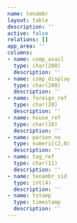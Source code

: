 ```yaml
---
name: tenambr
layout: table
description: ''
active: false
relations: []
app_area: ''
columns:
- name: comp_avail
  type: char(200)
  description: ''
- name: comp_display
  type: char(200)
  description: ''
- name: foreign_ref
  type: char(20)
  description: ''
- name: house_ref
  type: char(10)
  description: ''
- name: person_no
  type: numeric(2,0)
  description: ''
- name: tag_ref
  type: char(11)
  description: ''
- name: tenambr_sid
  type: int(4)
  description: ''
- name: tstamp
  type: timestamp
  description: ''
---
```



